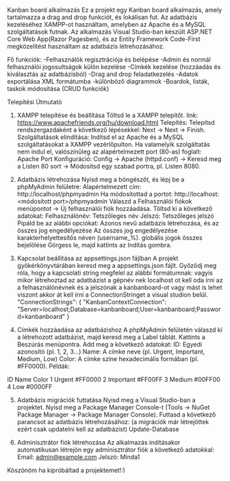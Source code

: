 Kanban board alkalmazás
Ez a projekt egy Kanban board alkalmazás, amely tartalmazza a drag and drop funkciót, és lokálisan fut. Az adatbázis kezeléséhez XAMPP-ot használtam, amelyben az Apache és a MySQL szolgáltatások futnak. Az alkalmazás Visual Studio-ban készült ASP.NET Core Web App(Razor Pagesben), és az Entity Framework Code-First megközelítést használtam az adatbázis létrehozásához.

Fő funkciók: 
-Felhasználók regisztrációja és belépése
-Admin és normál felhasználói jogosultságok külön kezelése
-Címkék kezelése (hozzáadás és kiválasztás az adatbázisból)
-Drag and drop feladatkezelés
-Adatok exportálása XML formátumba
-különböző diagrammok
-Boardok, listák, taskok módosítása (CRUD funkciók)

Telepítési Útmutató
1. XAMPP telepítése és beállítása
Töltsd le a XAMPP telepítőt. link: https://www.apachefriends.org/hu/download.html
Telepítés: Telepítsd rendszergazdaként a következő lépésekkel: Next → Next → Finish.
Szolgáltatások elindítása:
Indítsd el az Apache és a MySQL szolgáltatásokat a XAMPP vezérlőpulton.
Ha valamelyik szolgáltatás nem indul el, valószínűleg az alapértelmezett port (80-as) foglalt:
Apache Port Konfiguráció:
Config → Apache (httpd.conf) → Keresd meg a Listen 80 sort → Módosítsd egy szabad portra, pl. Listen 8080.

2. Adatbázis létrehozása
Nyisd meg a böngészőt, és lépj be a phpMyAdmin felületre:
Alapértelmezett cím: http://localhost/phpmyadmin
Ha módosítottad a portot: http://localhost:<módosított port>/phpmyadmin
Válaszd a Felhasználói fiókok menüpontot → Új felhasználói fiók hozzáadása.
Töltsd ki a következő adatokat:
Felhasználónév: Tetszőleges név
Jelszó: Tetszőleges jelszó
Pipáld be az alábbi opciókat:
Azonos nevű adatbázis létrehozása, és az összes jog engedélyezése
Az összes jog engedélyezése karakterhelyettesítős néven (username_%).
globális jogok összes bejelölése
Görgess le, majd kattints az Indítás gombra.

3. Kapcsolat beállítása az appsettings.json fájlban
A projekt gyökérkönyvtárában keresd meg a appsettings.json fájlt.
Győződj meg róla, hogy a kapcsolati string megfelel az alábbi formátumnak:
vagyis mikor létrehoztad az adatbázist a gépnév nek localhost ot kell oda írni az a felhasználónévnek és a jelszónak a kanbanboard-ot vagy mást is lehet viszont akkor át kell írni a ConnectionStringet a visual studion belül.
"ConnectionStrings": {
  "KanbanContextConnection": "Server=localhost;Database=kanbanboard;User=kanbanboard;Password=kanbanboard"
}

4. Címkék hozzáadása az adatbázishoz
A phpMyAdmin felületén válaszd ki a létrehozott adatbázist, majd keresd meg a Label táblát.
Kattints a Beszúrás menüpontra.
Add meg a következő adatokat:
ID: Egyedi azonosító (pl. 1, 2, 3...)
Name: A címke neve (pl. Urgent, Important, Medium, Low)
Color: A címke színe hexadecimális formában (pl. #FF0000).
Példák:

ID	Name	Color
1	Urgent	#FF0000
2	Important	#FF00FF
3	Medium	#00FF00
4	Low	#0000FF

5. Adatbázis migrációk futtatása
Nyisd meg a Visual Studio-ban a projektet.
Nyisd meg a Package Manager Console-t (Tools → NuGet Package Manager → Package Manager Console).
Futtasd a következő parancsot az adatbázis létrehozásához: (a migrációk már létrejöttek ezért csak updatelni kell az adatbázist)
Update-Database

6. Adminisztrátor fiók létrehozása
Az alkalmazás indításakor automatikusan létrejön egy adminisztrátor fiók a következő adatokkal:
Email: admin@example.com
Jelszó: Minda1

Köszönöm ha kipróbáltad a projektemet!:)

